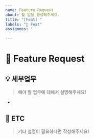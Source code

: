 ```yaml
---
name: Feature Request
about: 할 일을 생성해주세요.
title: "[Feat] "
labels: "📃 Feat"
assignees: ''

---
```


# 📃 Feature Request

## 💡 세부업무

> 해야 할 업무에 대해서 설명해주세요!

- 

## 📝 ETC

> 기타 설명이 필요하다면 작성해주세요!
